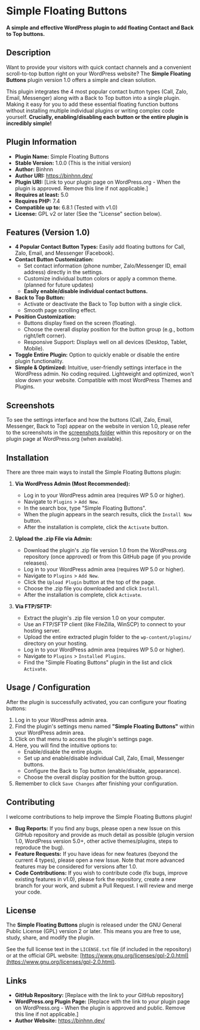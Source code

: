# Simple Floating Buttons

**A simple and effective WordPress plugin to add floating Contact and Back to Top buttons.**

## Description

Want to provide your visitors with quick contact channels and a convenient scroll-to-top button right on your WordPress website? The **Simple Floating Buttons** plugin version 1.0 offers a simple and clean solution.

This plugin integrates the 4 most popular contact button types (Call, Zalo, Email, Messenger) along with a Back to Top button into a single plugin. Making it easy for you to add these essential floating function buttons without installing multiple individual plugins or writing complex code yourself. **Crucially, enabling/disabling each button or the entire plugin is incredibly simple!**

## Plugin Information

* **Plugin Name:** Simple Floating Buttons
* **Stable Version:** 1.0.0 (This is the initial version)
* **Author:** Binhnn
* **Author URI:** https://binhnn.dev/
* **Plugin URI:** [Link to your plugin page on WordPress.org - When the plugin is approved. Remove this line if not applicable.]
* **Requires at least:** 5.0
* **Requires PHP:** 7.4
* **Compatible up to:** 6.8.1 (Tested with v1.0)
* **License:** GPL v2 or later (See the "License" section below).

## Features (Version 1.0)

* **4 Popular Contact Button Types:** Easily add floating buttons for Call, Zalo, Email, and Messenger (Facebook).
* **Contact Button Customization:**
    * Set contact information (phone number, Zalo/Messenger ID, email address) directly in the settings.
    * Customize individual button colors or apply a common theme. (planned for future updates)
    * **Easily enable/disable individual contact buttons.**
* **Back to Top Button:**
    * Activate or deactivate the Back to Top button with a single click.
    * Smooth page scrolling effect.
* **Position Customization:**
    * Buttons display fixed on the screen (floating).
    * Choose the overall display position for the button group (e.g., bottom right/left corner).
    * Responsive Support: Displays well on all devices (Desktop, Tablet, Mobile).
* **Toggle Entire Plugin:** Option to quickly enable or disable the entire plugin functionality.
* **Simple & Optimized:** Intuitive, user-friendly settings interface in the WordPress admin. No coding required. Lightweight and optimized, won't slow down your website. Compatible with most WordPress Themes and Plugins.

## Screenshots

To see the settings interface and how the buttons (Call, Zalo, Email, Messenger, Back to Top) appear on the website in version 1.0, please refer to the screenshots in the [screenshots folder](./images/zalo.png) within this repository or on the plugin page at WordPress.org (when available).

## Installation

There are three main ways to install the Simple Floating Buttons plugin:

1.  **Via WordPress Admin (Most Recommended):**
    * Log in to your WordPress admin area (requires WP 5.0 or higher).
    * Navigate to `Plugins` > `Add New`.
    * In the search box, type "Simple Floating Buttons".
    * When the plugin appears in the search results, click the `Install Now` button.
    * After the installation is complete, click the `Activate` button.

2.  **Upload the .zip File via Admin:**
    * Download the plugin's .zip file version 1.0 from the WordPress.org repository (once approved) or from this GitHub page (if you provide releases).
    * Log in to your WordPress admin area (requires WP 5.0 or higher).
    * Navigate to `Plugins` > `Add New`.
    * Click the `Upload Plugin` button at the top of the page.
    * Choose the .zip file you downloaded and click `Install`.
    * After the installation is complete, click `Activate`.

3.  **Via FTP/SFTP:**
    * Extract the plugin's .zip file version 1.0 on your computer.
    * Use an FTP/SFTP client (like FileZilla, WinSCP) to connect to your hosting server.
    * Upload the entire extracted plugin folder to the `wp-content/plugins/` directory on your hosting.
    * Log in to your WordPress admin area (requires WP 5.0 or higher).
    * Navigate to `Plugins` > `Installed Plugins`.
    * Find the "Simple Floating Buttons" plugin in the list and click `Activate`.

## Usage / Configuration

After the plugin is successfully activated, you can configure your floating buttons:

1.  Log in to your WordPress admin area.
2.  Find the plugin's settings menu named **"Simple Floating Buttons"** within your WordPress admin area.
3.  Click on that menu to access the plugin's settings page.
4.  Here, you will find the intuitive options to:
    * Enable/disable the entire plugin.
    * Set up and enable/disable individual Call, Zalo, Email, Messenger buttons.
    * Configure the Back to Top button (enable/disable, appearance).
    * Choose the overall display position for the button group.
5.  Remember to click `Save Changes` after finishing your configuration.

## Contributing

I welcome contributions to help improve the Simple Floating Buttons plugin!

* **Bug Reports:** If you find any bugs, please open a new Issue on this GitHub repository and provide as much detail as possible (plugin version 1.0, WordPress version 5.0+, other active themes/plugins, steps to reproduce the bug).
* **Feature Requests:** If you have ideas for new features (beyond the current 4 types), please open a new Issue. Note that more advanced features may be considered for versions after 1.0.
* **Code Contributions:** If you wish to contribute code (fix bugs, improve existing features in v1.0), please fork the repository, create a new branch for your work, and submit a Pull Request. I will review and merge your code.

## License

The **Simple Floating Buttons** plugin is released under the GNU General Public License (GPL) version 2 or later. This means you are free to use, study, share, and modify the plugin.

See the full license text in the `LICENSE.txt` file (if included in the repository) or at the official GPL website: [https://www.gnu.org/licenses/gpl-2.0.html](https://www.gnu.org/licenses/gpl-2.0.html).

## Links

* **GitHub Repository:** [Replace with the link to *your* GitHub repository]
* **WordPress.org Plugin Page:** [Replace with the link to *your* plugin page on WordPress.org - When the plugin is approved and public. Remove this line if not applicable.]
* **Author Website:** https://binhnn.dev/